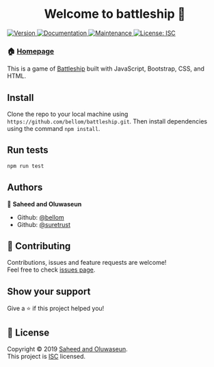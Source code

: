 <h1 align="center">Welcome to battleship 👋</h1>
<p>
  <a href="https://www.npmjs.com/package/battleship" target="_blank">
    <img alt="Version" src="https://img.shields.io/npm/v/battleship.svg">
  </a>
  <a href="https://github.com/bellom/battleship#readme" target="_blank">
    <img alt="Documentation" src="https://img.shields.io/badge/documentation-yes-brightgreen.svg" />
  </a>
  <a href="https://github.com/bellom/battleship/graphs/commit-activity" target="_blank">
    <img alt="Maintenance" src="https://img.shields.io/badge/Maintained%3F-yes-green.svg" />
  </a>
  <a href="https://github.com/bellom/battleship/blob/master/LICENSE" target="_blank">
    <img alt="License: ISC" src="https://img.shields.io/github/license/bellom/battleship" />
  </a>
</p>

### 🏠 [Homepage](https://github.com/bellom/battleship#readme)

This is a game of [Battleship](https://en.wikipedia.org/wiki/Battleship_(game)) built with JavaScript, Bootstrap, CSS, and HTML.

## Install

Clone the repo to your local machine using `https://github.com/bellom/battleship.git`. Then install dependencies using the command `npm install`.

## Run tests

```sh
npm run test
```

## Authors

👤 **Saheed and Oluwaseun**

* Github: [@bellom](https://github.com/bellom)
* Github: [@suretrust](https://github.com/suretrust)

## 🤝 Contributing

Contributions, issues and feature requests are welcome!<br />Feel free to check [issues page](https://github.com/bellom/battleship/issues).

## Show your support

Give a ⭐️ if this project helped you!

## 📝 License

Copyright © 2019 [Saheed and Oluwaseun](https://github.com/bellom).<br />
This project is [ISC](https://github.com/bellom/battleship/blob/master/LICENSE) licensed.
